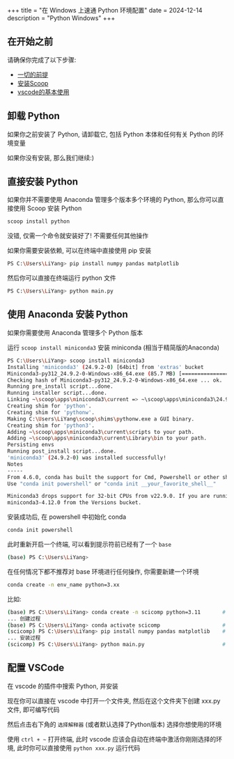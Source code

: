 +++
title = "在 Windows 上速通 Python 环境配置"
date = 2024-12-14
description = "Python Windows"
+++

## 在开始之前

请确保你完成了以下步骤:

- [一切的前提](/environment-setup/prerequisites)
- [安装Scoop](/environment-setup/scoop)
- [vscode的基本使用](/environment-setup/vscode)

## 卸载 Python

如果你之前安装了 Python, 请卸载它, 包括 Python 本体和任何有关 Python 的环境变量

如果你没有安装, 那么我们继续:)

## 直接安装 Python

如果你并不需要使用 Anaconda 管理多个版本多个环境的 Python, 那么你可以直接使用 Scoop 安装 Python

```bash
scoop install python
```
没错, 仅需一个命令就安装好了! 不需要任何其他操作

如果你需要安装依赖, 可以在终端中直接使用 pip 安装

```bash
PS C:\Users\LiYang> pip install numpy pandas matplotlib
```

然后你可以直接在终端运行 python 文件

```bash
PS C:\Users\LiYang> python main.py
```

## 使用 Anaconda 安装 Python

如果你需要使用 Anaconda 管理多个 Python 版本

运行 `scoop install miniconda3` 安装 miniconda (相当于精简版的Anaconda)

``` bash
PS C:\Users\LiYang> scoop install miniconda3
Installing 'miniconda3' (24.9.2-0) [64bit] from 'extras' bucket
Miniconda3-py312_24.9.2-0-Windows-x86_64.exe (85.7 MB) [=====================================================] 100%
Checking hash of Miniconda3-py312_24.9.2-0-Windows-x86_64.exe ... ok.
Running pre_install script...done.
Running installer script...done.
Linking ~\scoop\apps\miniconda3\current => ~\scoop\apps\miniconda3\24.9.2-0
Creating shim for 'python'.
Creating shim for 'pythonw'.
Making C:\Users\LiYang\scoop\shims\pythonw.exe a GUI binary.
Creating shim for 'python3'.
Adding ~\scoop\apps\miniconda3\current\scripts to your path.
Adding ~\scoop\apps\miniconda3\current\Library\bin to your path.
Persisting envs
Running post_install script...done.
'miniconda3' (24.9.2-0) was installed successfully!
Notes
-----
From 4.6.0, conda has built the support for Cmd, Powershell or other shells.
Use "conda init powershell" or "conda init __your_favorite_shell__"

Miniconda3 drops support for 32-bit CPUs from v22.9.0. If you are running a 32-bit system, please install
miniconda3-4.12.0 from the Versions bucket.
```

安装成功后, 在 powershell 中初始化 conda

``` bash
conda init powershell
```

此时重新开启一个终端, 可以看到提示符前已经有了一个 `base`
```bash
(base) PS C:\Users\LiYang>
```
在任何情况下都不推荐对 base 环境进行任何操作, 你需要新建一个环境
```bash
conda create -n env_name python=3.xx
```

比如:
```bash
(base) PS C:\Users\LiYang> conda create -n scicomp python=3.11       # 创建名为 scicomp python版本为 3.11 的环境
... 创建过程
(base) PS C:\Users\LiYang> conda activate scicomp                    # 切换到 scicomp 环境 注意下一行括号里的 base 变成了 scicomp
(scicomp) PS C:\Users\LiYang> pip install numpy pandas matplotlib    # 使用 pip 安装依赖
... 安装过程
(scicomp) PS C:\Users\LiYang> python main.py                         # 运行程序
```

## 配置 VSCode

在 vscode 的插件中搜索 Python, 并安装

现在你可以直接在 vscode 中打开一个文件夹, 然后在这个文件夹下创建 xxx.py 文件, 即可编写代码

然后点击右下角的 `选择解释器` (或者默认选择了Python版本) 选择你想使用的环境

使用 `ctrl + ~` 打开终端, 此时 vscode 应该会自动在终端中激活你刚刚选择的环境, 此时你可以直接使用 `python xxx.py` 运行代码